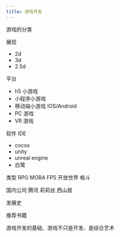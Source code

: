 ```yaml
---
title: 游戏开发
---
```


游戏的分类

展现
- 2d
- 3d
- 2.5d

平台
- h5 小游戏
- 小程序小游戏
- 移动端小游戏 IOS/Android
- PC 游戏
- VR 游戏

软件 IDE
- cocos
- unity
- unreal engine
- 白鹭

类型
RPG
MOBA
FPS
开放世界
格斗

国内公司
腾讯
莉莉丝
西山居

发展史

推荐书籍

游戏开发的基础、游戏不只是开发、是综合艺术